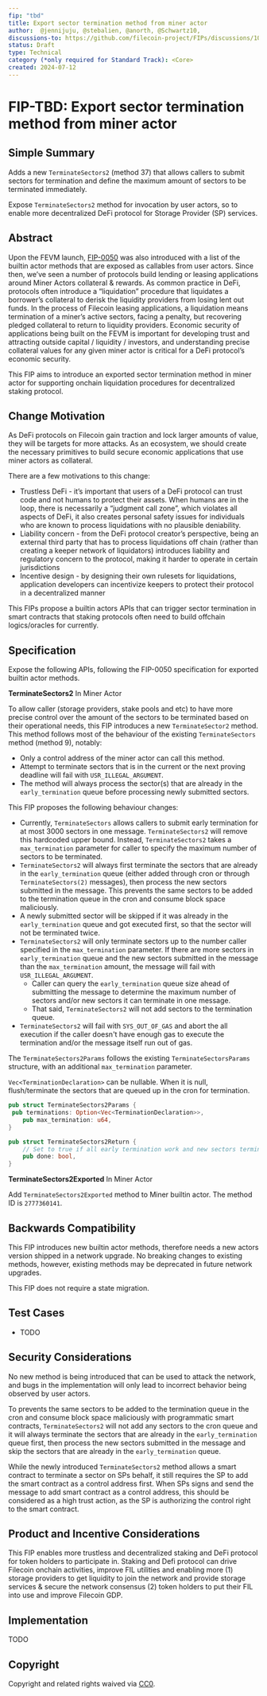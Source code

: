 ```yaml
---
fip: "tbd"
title: Export sector termination method from miner actor
author:  @jennijuju, @stebalien, @anorth, @Schwartz10, 
discussions-to: https://github.com/filecoin-project/FIPs/discussions/1034
status: Draft
type: Technical
category (*only required for Standard Track): <Core>
created: 2024-07-12
---
```



# FIP-TBD:  Export sector termination method from miner actor

## Simple Summary

Adds a new `TerminateSectors2` (method 37) that allows callers to submit sectors for termination and define the maximum amount of sectors to be terminated immediately.

Expose `TerminateSectors2` method for invocation by user actors, so to enable more decentralized DeFi protocol for Storage Provider (SP) services.

## Abstract

Upon the FEVM launch, [FIP-0050](https://github.com/filecoin-project/FIPs/blob/master/FIPS/fip-0050.md) was also introduced with a list of the builtin actor methods that are exposed as callables from user actors. Since then,  we’ve seen a number of protocols build lending or leasing applications around Miner Actors collateral & rewards. As common practice in DeFi, protocols often introduce a “liquidation” procedure that liquidates a borrower’s collateral to derisk the liquidity providers from losing lent out funds. In the process of Filecoin leasing applications, a liquidation means termination of a miner’s active sectors, facing a penalty, but recovering pledged collateral to return to liquidity providers.  Economic security of applications being built on the FEVM is important for developing trust and attracting outside capital / liquidity / investors, and understanding precise collateral values for any given miner actor is critical for a DeFi protocol’s economic security. 

This FIP aims to introduce an exported sector termination method in miner actor for supporting onchain liquidation procedures for decentralized staking protocol. 

## Change Motivation

As DeFi protocols on Filecoin gain traction and lock larger amounts of value, they will be targets for more attacks. As an ecosystem, we should create the necessary primitives to build secure economic applications that use miner actors as collateral.

There are a few motivations to this change:

- Trustless DeFi - it’s important that users of a DeFi protocol can trust code and not humans to protect their assets. When humans are in the loop, there is necessarily a “judgment call zone”, which violates all aspects of DeFi, it also creates personal safety issues for individuals who are known to process liquidations with no plausible deniability. 
- Liability concern - from the DeFi protocol creator’s perspective, being an external third party that has to process liquidations off chain (rather than creating a keeper network of liquidators) introduces liability and regulatory concern to the protocol, making it harder to operate in certain jurisdictions 
- Incentive design - by designing their own rulesets for liquidations, application developers can incentivize keepers to protect their protocol in a decentralized manner

This FIPs propose a builtin actors APIs that can trigger sector termination in smart contracts that staking protocols often need to build offchain logics/oracles for currently. 

## Specification

Expose the following APIs, following the FIP-0050 specification for exported builtin actor methods.

**TerminateSectors2** In Miner Actor

To allow caller (storage providers, stake pools and etc) to have more precise control over the amount of the sectors to be terminated based on their operational needs, this FIP introduces a new `TerminateSector2` method. This method follows most of the behaviour of the existing `TerminateSectors` method (method 9), notably:
- Only a control address of the miner actor can call this method.
- Attempt to terminate sectors that is in the current or the next proving deadline will fail with `USR_ILLEGAL_ARGUMENT`.
- The method will always process the sector(s) that are already in the `early_termination` queue before processing newly submitted sectors.

This FIP proposes the following behaviour changes:
- Currently, `TerminateSectors` allows callers to submit early termination for at most 3000 sectors in one message. `TerminateSectors2` will remove this hardcoded upper bound. Instead, `TerminateSectors2` takes a `max_termination` parameter for caller to specify the maximum number of sectors to be terminated. 
- `TerminateSectors2` will always first terminate the sectors that are already in the `early_termination` queue (either added through cron or through `TerminateSectors(2)` messages), then process the new sectors submitted in the message. This prevents the same sectors to be added to the termination queue in the cron and consume block space maliciously.
 - A newly submitted sector will be skipped if it was already in the `early_termination` queue and got executed first, so that the sector will not be terminated twice. 
- `TerminateSectors2` will only terminate sectors up to the number caller specified in the `max_termination` parameter. If there are more sectors in `early_termination` queue and the new sectors submitted in the message than the `max_termination` amount, the message will fail with `USR_ILLEGAL_ARGUMENT`. 
  - Caller can query the `early_termination` queue size ahead of submitting the message to determine the maximum number of sectors and/or new sectors it can terminate in one message.
  - That said, `TerminateSectors2` will not add sectors to the termination queue.
- `TerminateSectors2` will fail with `SYS_OUT_OF_GAS` and abort the all execution if the caller doesn't have enough gas to execute the termination and/or the message itself run out of gas.

The `TerminateSectors2Params` follows the existing `TerminateSectorsParams` structure, with an additional `max_termination` parameter.

`Vec<TerminationDeclaration>` can be nullable. When it is null, flush/terminate the sectors that are queued up in the cron for termination.

```rust
pub struct TerminateSectors2Params {
 pub terminations: Option<Vec<TerminationDeclaration>>,
    pub max_termination: u64,
}

pub struct TerminateSectors2Return {
    // Set to true if all early termination work and new sectors termination work have been completed. Set to false otherwise.
    pub done: bool,
}
```

**TerminateSectors2Exported** In Miner Actor

Add `TerminateSectors2Exported` method to Miner builtin actor. The method ID is `2777360141`.  


## Backwards Compatibility

This FIP introduces new builtin actor methods, therefore needs a new actors version shipped in a network upgrade. No breaking changes to existing methods, however, existing methods may be deprecated in future network upgrades.

This FIP does not require a state migration.

## Test Cases

- TODO


## Security Considerations

No new method is being introduced that can be used to attack the network, and bugs in the implementation will only lead to incorrect behavior being observed by user actors.


To prevents the same sectors to be added to the termination queue in the cron and consume block space maliciously with programmatic smart contracts, `TerminateSectors2` will not add any sectors to the cron queue and it will always terminate the sectors that are already in the `early_termination` queue first, then process the new sectors submitted in the message and skip the sectors that are already in the `early_termination` queue. 

While the newly introduced `TerminateSectors2` method allows a smart contract to terminate a sector on SPs behalf, it still requires the SP to add the smart contract as a control address first. When SPs signs and send the message to add smart contract as a control address, this should be considered as a high trust action, as the SP is authorizing the control right to the smart contract. 

## Product and Incentive Considerations

This FIP enables more trustless and decentralized staking and DeFi protocol for token holders to participate in. Staking and Defi protocol can drive Filecoin onchain activities, improve FIL utilities and enabling more (1) storage providers to get liquidity to join the network and provide storage services & secure the network consensus (2) token holders to put their FIL into use and improve Filecoin GDP. 


## Implementation

TODO

## Copyright
Copyright and related rights waived via [CC0](https://creativecommons.org/publicdomain/zero/1.0/).


